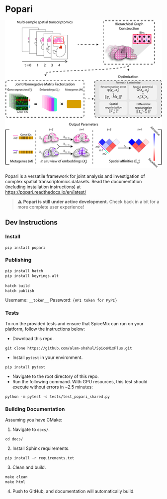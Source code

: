 # Popari

![overview](./popari_overview_v3.png)


Popari is a versatile framework for joint analysis and investigation of complex spatial transcriptomics datasets. Read the documentation (including installation instructions) at https://popari.readthedocs.io/en/latest/

> :warning: **Popari is still under active development.** Check back in a bit for a more complete user experience!

## Dev Instructions
### Install

```
pip install popari
```

### Publishing

```
pip install hatch
pip install keyrings.alt

hatch build
hatch publish
```
Username: `__token__`
Password: `{API token for PyPI}`

### Tests

To run the provided tests and ensure that SpiceMix can run on your platform, follow the instructions below:

- Download this repo.
```console
git clone https://github.com/alam-shahul/SpiceMixPlus.git
```
- Install `pytest` in your environment.
```console
pip install pytest
```
- Navigate to the root directory of this repo.
- Run the following command. With GPU resources, this test should execute without errors in ~2.5 minutes:
```console
python -m pytest -s tests/test_popari_shared.py
```
### Building Documentation

Assuming you have CMake:

1. Navigate to `docs/`.
```console
cd docs/
```
2. Install Sphinx requirements.
```console
pip install -r requirements.txt
```
3. Clean and build.
```console
make clean
make html
```
4. Push to GitHub, and documentation will automatically build.
